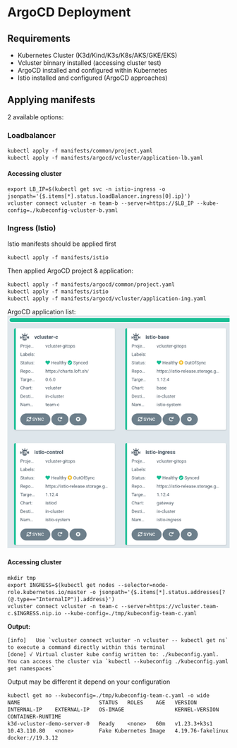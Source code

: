 # ArgoCD Deployment

## Requirements

* Kubernetes Cluster (K3d/Kind/K3s/K8s/AKS/GKE/EKS)
* Vcluster binnary installed (accessing cluster test)
* ArgoCD installed and configured within Kubernetes
* Istio installed and configured (ArgoCD approaches)

## Applying manifests
2 available options:

### Loadbalancer
```
kubectl apply -f manifests/common/project.yaml
kubectl apply -f manifests/argocd/vcluster/application-lb.yaml
```

#### Accessing cluster
```
export LB_IP=$(kubectl get svc -n istio-ingress -o jsonpath='{$.items[*].status.loadBalancer.ingress[0].ip}')
vcluster connect vcluster -n team-b --server=https://$LB_IP --kube-config=./kubeconfig-vcluster-b.yaml

```


### Ingress (Istio)
Istio manifests should be applied first

```
kubectl apply -f manifests/istio
```
Then applied ArgoCD project & application:

```
kubectl apply -f manifests/argocd/common/project.yaml
kubectl apply -f manifests/istio
kubectl apply -f manifests/argocd/vcluster/application-ing.yaml
```

ArgoCD application list:
![TEAM-C](./images/ArgoCD-team-c.png)

#### Accessing cluster 

```
mkdir tmp
export INGRESS=$(kubectl get nodes --selector=node-role.kubernetes.io/master -o jsonpath='{$.items[*].status.addresses[?(@.type=="InternalIP")].address}')
vcluster connect vcluster -n team-c --server=https://vcluster.team-c.$INGRESS.nip.io --kube-config=./tmp/kubeconfig-team-c.yaml
```

**Output:**
```
[info]   Use `vcluster connect vcluster -n vcluster -- kubectl get ns` to execute a command directly within this terminal
[done] √ Virtual cluster kube config written to: ./kubeconfig.yaml. You can access the cluster via `kubectl --kubeconfig ./kubeconfig.yaml get namespaces`
```

Output may be different it depend on your configuration

```
kubectl get no --kubeconfig=./tmp/kubeconfig-team-c.yaml -o wide
NAME                         STATUS   ROLES    AGE   VERSION        INTERNAL-IP    EXTERNAL-IP   OS-IMAGE                KERNEL-VERSION      CONTAINER-RUNTIME
k3d-vcluster-demo-server-0   Ready    <none>   60m   v1.23.3+k3s1   10.43.110.80   <none>        Fake Kubernetes Image   4.19.76-fakelinux   docker://19.3.12
```